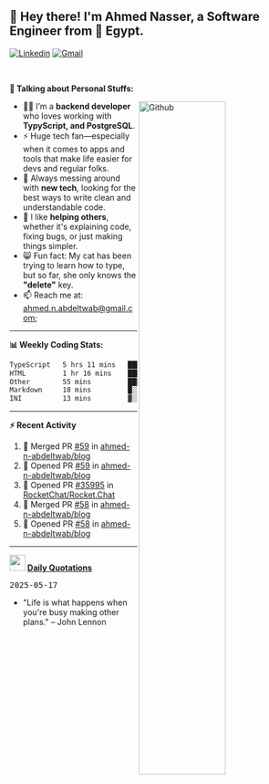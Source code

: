 <!-- Your title -->
## 👋 Hey there! I'm Ahmed Nasser, a Software Engineer from 🚀 Egypt.
<!-- Your badges
You can use the website to generate badges: https://shields.io/
-->

[![Linkedin](https://img.shields.io/badge/-LinkedIn-blue?style=flat&logo=Linkedin&logoColor=white)](https://www.linkedin.com/in/ahmed-n-abdeltwab/)
[![Gmail](https://img.shields.io/badge/-Gmail-c14438?style=flat&logo=Gmail&logoColor=white)](mailto:ahmed.n.abdeltwab@gmail.com)

&nbsp;

<!-- Talking about you -->
**🚀 Talking about Personal Stuffs:**

<!-- Any image aligned to the right. Beware the width -->
<img width="55%" align="right" alt="Github" src="https://raw.githubusercontent.com/onimur/.github/master/.resources/git-header.svg" />

- 👨‍💻 I’m a **backend developer** who loves working with **TypyScript, and PostgreSQL**.  
- ⚡ Huge tech fan—especially when it comes to apps and tools that make life easier for devs and regular folks.  
- 🌱 Always messing around with **new tech**, looking for the best ways to write clean and understandable code.  
- 🤝 I like **helping others**, whether it's explaining code, fixing bugs, or just making things simpler.  
- 😸 Fun fact: My cat has been trying to learn how to type, but so far, she only knows the **"delete"** key.  
- 📫 Reach me at: ahmed.n.abdeltwab@gmail.com;

---

**📊 Weekly Coding Stats:**
<!--START_SECTION:waka-->

```txt
TypeScript   5 hrs 11 mins   ████████████████░░░░░░░░░   63.64 %
HTML         1 hr 16 mins    ████░░░░░░░░░░░░░░░░░░░░░   15.66 %
Other        55 mins         ██▓░░░░░░░░░░░░░░░░░░░░░░   11.25 %
Markdown     18 mins         █░░░░░░░░░░░░░░░░░░░░░░░░   03.83 %
INI          13 mins         ▓░░░░░░░░░░░░░░░░░░░░░░░░   02.72 %
```

<!--END_SECTION:waka-->

---

**:zap: Recent Activity**

<!--START_SECTION:activity-->
1. 🎉 Merged PR [#59](https://github.com/ahmed-n-abdeltwab/blog/pull/59) in [ahmed-n-abdeltwab/blog](https://github.com/ahmed-n-abdeltwab/blog)
2. 💪 Opened PR [#59](https://github.com/ahmed-n-abdeltwab/blog/pull/59) in [ahmed-n-abdeltwab/blog](https://github.com/ahmed-n-abdeltwab/blog)
3. 💪 Opened PR [#35995](https://github.com/RocketChat/Rocket.Chat/pull/35995) in [RocketChat/Rocket.Chat](https://github.com/RocketChat/Rocket.Chat)
4. 🎉 Merged PR [#58](https://github.com/ahmed-n-abdeltwab/blog/pull/58) in [ahmed-n-abdeltwab/blog](https://github.com/ahmed-n-abdeltwab/blog)
5. 💪 Opened PR [#58](https://github.com/ahmed-n-abdeltwab/blog/pull/58) in [ahmed-n-abdeltwab/blog](https://github.com/ahmed-n-abdeltwab/blog)
<!--END_SECTION:activity-->



---

**<img src="https://emojis.slackmojis.com/emojis/images/1621024394/39092/cat-roll.gif?1621024394" width="28" /> <a href="https://github.com/ahmed-n-abdeltwab/ahmed-n-abdeltwab/blob/master/quotations.md"> Daily Quotations</a>**



<kbd>2025-05-17</kbd>

- "Life is what happens when you're busy making other plans." – John Lennon

<!-- Randomly taken from quotations.md -->
